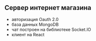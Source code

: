 ## Сервер интернет магазина

* авторизация Oauth 2.0
* база данных MongoDB
* чат построен на библиотеке Socket.IO
* клиент на React
